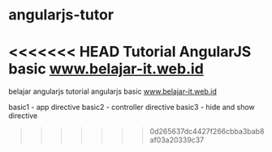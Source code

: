 # angularjs-tutor
<<<<<<< HEAD
Tutorial AngularJS basic 
www.belajar-it.web.id
=======
belajar angularjs
tutorial angularjs basic www.belajar-it.web.id

basic1 - app directive
basic2 - controller directive 
basic3 - hide and show directive

>>>>>>> 0d265637dc4427f266cbba3bab8af03a20339c37
